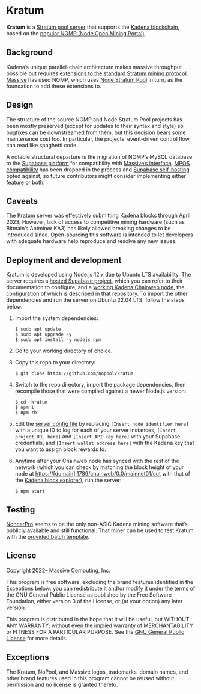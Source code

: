 # Kratum

**Kratum** is a [Stratum pool server](https://braiins.com/stratum-v1/docs) that supports the
[Kadena blockchain](https://github.com/kadena-io), based on the
[popular NOMP (Node Open Mining Portal)](https://github.com/zone117x/node-open-mining-portal).

## Background

Kadena’s unique parallel-chain architecture makes massive throughput possible but requires
[extensions to the standard Stratum mining protocol](https://gist.github.com/mightybyte/f1567c2bec0380539c638225fb8c1cf4).
[Massive](https://github.com/joinmassive) has used NOMP, which uses
[Node Stratum Pool](https://github.com/zone117x/node-stratum-pool) in turn, as the foundation to add
these extensions to.

## Design

The structure of the source NOMP and Node Stratum Pool projects has been mostly preserved (except
for updates to their syntax and style) so bugfixes can be downstreamed from them, but this decision
bears some maintenance cost too. In particular, the projects’ event-driven control flow can read
like spaghetti code.

A notable structural departure is the migration of NOMP’s MySQL database to the
[Supabase platform](https://github.com/supabase) for compatibility with
[Massive’s interface](https://nopool.com/). [MPOS compatibility](https://github.com/MPOS/php-mpos)
has been dropped in the process and
[Supabase self-hosting](https://supabase.com/docs/guides/self-hosting) opted against, so future
contributors might consider implementing either feature or both.

## Caveats

The Kratum server was effectively submitting Kadena blocks through April 2023. However, lack of
access to competitive mining hardware (such as Bitmain’s Antminer KA3) has likely allowed breaking
changes to be introduced since. Open-sourcing this software is intended to let developers with
adequate hardware help reproduce and resolve any new issues.

## Deployment and development

Kratum is developed using Node.js 12.x due to Ubuntu LTS availability. The server requires a
[hosted Supabase project](https://supabase.com/dashboard/projects), which you can refer to their
documentation to configure, and a
[working Kadena Chainweb node](https://github.com/nopool/chainweb-node), the configuration of which
is described in that repository. To import the other dependencies and run the server on Ubuntu 22.04
LTS, follow the steps below.

1. Import the system dependencies:

   ```shell
   $ sudo apt update
   $ sudo apt upgrade -y
   $ sudo apt install -y nodejs npm
   ```

2. Go to your working directory of choice.
3. Copy this repo to your directory:

   ```shell
   $ git clone https://github.com/nopool/kratum
   ```

4. Switch to the repo directory, import the package dependencies, then recompile those that were
   compiled against a newer Node.js version:

   ```shell
   $ cd  kratum
   $ npm i
   $ npm rb
   ```

5. Edit the [server config file](config/default.json) by replacing `[Insert node identifier here]`
   with a unique ID to log for each of your server instances, `[Insert project URL here]` and
   `[Insert API key here]` with your Supabase credentials, and `[Insert wallet address here]` with the
   Kadena key that you want to assign block rewards to.

6. Anytime after your Chainweb node has synced with the rest of the network (which you can check by
   matching the block height of your node at
   [https://[domain]:1789/chainweb/0.0/mainnet01/cut](https://[domain]:1789/chainweb/0.0/mainnet01/cut)
   with that of the [Kadena block explorer](https://explorer.chainweb.com/mainnet)), run the server:

   ```shell
   $ npm start
   ```

## Testing

[NoncerPro](https://github.com/NoncerPro/Kadena/releases/tag/2.2.0) seems to be the only non-ASIC
Kadena mining software that’s publicly available and still functional. That miner can be used to
test Kratum with the [provided batch template](testing/noncerpro.bat).

## License

Copyright 2022– Massive Computing, Inc.

This program is free software, excluding the brand features identified in the
[Exceptions](#exceptions) below: you can redistribute it and/or modify it under the terms of the GNU
General Public License as published by the Free Software Foundation, either version 3 of the
License, or (at your option) any later version.

This program is distributed in the hope that it will be useful, but WITHOUT ANY WARRANTY; without
even the implied warranty of MERCHANTABILITY or FITNESS FOR A PARTICULAR PURPOSE. See the
[GNU General Public License](https://www.gnu.org/licenses/gpl-3.0.html) for more details.

## Exceptions

The Kratum, NoPool, and Massive logos, trademarks, domain names, and other brand features used in
this program cannot be reused without permission and no license is granted thereto.
